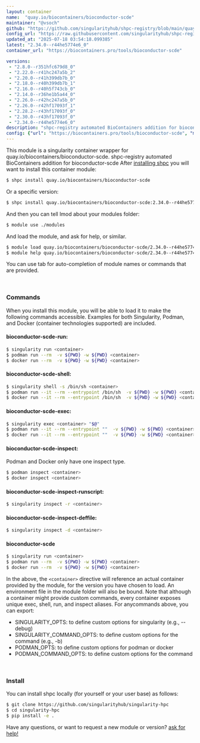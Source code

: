 ```yaml
---
layout: container
name:  "quay.io/biocontainers/bioconductor-scde"
maintainer: "@vsoch"
github: "https://github.com/singularityhub/shpc-registry/blob/main/quay.io/biocontainers/bioconductor-scde/container.yaml"
config_url: "https://raw.githubusercontent.com/singularityhub/shpc-registry/main/quay.io/biocontainers/bioconductor-scde/container.yaml"
updated_at: "2025-07-18 03:54:18.099385"
latest: "2.34.0--r44he5774e6_0"
container_url: "https://biocontainers.pro/tools/bioconductor-scde"

versions:
 - "2.8.0--r351hfc679d8_0"
 - "2.22.0--r41hc247a5b_2"
 - "2.20.0--r41h399db7b_0"
 - "2.18.0--r40h399db7b_1"
 - "2.16.0--r40h5f743cb_0"
 - "2.14.0--r36he1b5a44_0"
 - "2.26.0--r42hc247a5b_0"
 - "2.26.0--r42hf17093f_1"
 - "2.28.2--r43hf17093f_0"
 - "2.30.0--r43hf17093f_0"
 - "2.34.0--r44he5774e6_0"
description: "shpc-registry automated BioContainers addition for bioconductor-scde"
config: {"url": "https://biocontainers.pro/tools/bioconductor-scde", "maintainer": "@vsoch", "description": "shpc-registry automated BioContainers addition for bioconductor-scde", "latest": {"2.34.0--r44he5774e6_0": "sha256:de2a419e8d01bc267aa4fd3359d54429a0546bece3019e27e496b07c18ea2ce8"}, "tags": {"2.8.0--r351hfc679d8_0": "sha256:a5b92fef9324b2b9b85a2bfcfdc4fa550c2e796c259dd3192add2636c9fd781b", "2.22.0--r41hc247a5b_2": "sha256:5d14f8e617d9c1894900e3ea17505bfb8de849c7ef41be9bee2154c66ed1cc58", "2.20.0--r41h399db7b_0": "sha256:ff8c396ab88811e4f5a07139e5996cfd7c5bf156c7f174f894e22ccd6ed53f16", "2.18.0--r40h399db7b_1": "sha256:292997b727a3507b0ee153669d254fc9184da39014db7578536b16fdf498a1e6", "2.16.0--r40h5f743cb_0": "sha256:288c00ce23da011e71d0819a6bbf65ca829203dd64a2f566ee7aced99b74cf10", "2.14.0--r36he1b5a44_0": "sha256:8e164de935765f4eb243c9672e6ec76fefbdad511b84db93f68873efd4925978", "2.26.0--r42hc247a5b_0": "sha256:0286e9a6c3c2a4242539a5b6db31a35d70a1376a3bbad456c2faea3c3bc235fb", "2.26.0--r42hf17093f_1": "sha256:72fc275b08649ced3b271bf50e3699f001681353220a7a4efec4e5543d8f81e9", "2.28.2--r43hf17093f_0": "sha256:50ebc9059c883072c8cee310ba9c0d4a07669d8cff2710aa44f298e8b55e4fc4", "2.30.0--r43hf17093f_0": "sha256:fd80d4a4c999e94e96cb9c89c39c21e1a7c0008b555b7168c688af84e94e6add", "2.34.0--r44he5774e6_0": "sha256:de2a419e8d01bc267aa4fd3359d54429a0546bece3019e27e496b07c18ea2ce8"}, "docker": "quay.io/biocontainers/bioconductor-scde"}
---
```


This module is a singularity container wrapper for quay.io/biocontainers/bioconductor-scde.
shpc-registry automated BioContainers addition for bioconductor-scde
After [installing shpc](#install) you will want to install this container module:


```bash
$ shpc install quay.io/biocontainers/bioconductor-scde
```

Or a specific version:

```bash
$ shpc install quay.io/biocontainers/bioconductor-scde:2.34.0--r44he5774e6_0
```

And then you can tell lmod about your modules folder:

```bash
$ module use ./modules
```

And load the module, and ask for help, or similar.

```bash
$ module load quay.io/biocontainers/bioconductor-scde/2.34.0--r44he5774e6_0
$ module help quay.io/biocontainers/bioconductor-scde/2.34.0--r44he5774e6_0
```

You can use tab for auto-completion of module names or commands that are provided.

<br>

### Commands

When you install this module, you will be able to load it to make the following commands accessible.
Examples for both Singularity, Podman, and Docker (container technologies supported) are included.

#### bioconductor-scde-run:

```bash
$ singularity run <container>
$ podman run --rm  -v ${PWD} -w ${PWD} <container>
$ docker run --rm  -v ${PWD} -w ${PWD} <container>
```

#### bioconductor-scde-shell:

```bash
$ singularity shell -s /bin/sh <container>
$ podman run --it --rm --entrypoint /bin/sh  -v ${PWD} -w ${PWD} <container>
$ docker run --it --rm --entrypoint /bin/sh  -v ${PWD} -w ${PWD} <container>
```

#### bioconductor-scde-exec:

```bash
$ singularity exec <container> "$@"
$ podman run --it --rm --entrypoint ""  -v ${PWD} -w ${PWD} <container> "$@"
$ docker run --it --rm --entrypoint ""  -v ${PWD} -w ${PWD} <container> "$@"
```

#### bioconductor-scde-inspect:

Podman and Docker only have one inspect type.

```bash
$ podman inspect <container>
$ docker inspect <container>
```

#### bioconductor-scde-inspect-runscript:

```bash
$ singularity inspect -r <container>
```

#### bioconductor-scde-inspect-deffile:

```bash
$ singularity inspect -d <container>
```



#### bioconductor-scde

```bash
$ singularity run <container>
$ podman run --rm  -v ${PWD} -w ${PWD} <container>
$ docker run --rm  -v ${PWD} -w ${PWD} <container>
```


In the above, the `<container>` directive will reference an actual container provided
by the module, for the version you have chosen to load. An environment file in the
module folder will also be bound. Note that although a container
might provide custom commands, every container exposes unique exec, shell, run, and
inspect aliases. For anycommands above, you can export:

 - SINGULARITY_OPTS: to define custom options for singularity (e.g., --debug)
 - SINGULARITY_COMMAND_OPTS: to define custom options for the command (e.g., -b)
 - PODMAN_OPTS: to define custom options for podman or docker
 - PODMAN_COMMAND_OPTS: to define custom options for the command

<br>

### Install

You can install shpc locally (for yourself or your user base) as follows:

```bash
$ git clone https://github.com/singularityhub/singularity-hpc
$ cd singularity-hpc
$ pip install -e .
```

Have any questions, or want to request a new module or version? [ask for help!](https://github.com/singularityhub/singularity-hpc/issues)